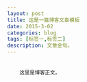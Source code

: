 ```yaml
---
layout: post
title: 这是一篇博客文章模板
date: 2015-3-02
categories: blog
tags: [标签一,标签二]
description: 文章金句。
---
```


<pre>
    <code>
    这里是博客正文。
    </code>
</pre>












